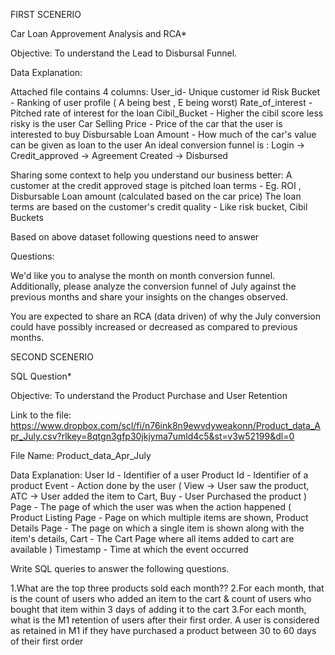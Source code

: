 FIRST SCENERIO

Car Loan Approvement Analysis and RCA*

Objective: To understand the Lead to Disbursal Funnel.

Data Explanation:

Attached file contains 4 columns:
User_id- Unique customer id
Risk Bucket - Ranking of user profile ( A being best , E being worst)
Rate_of_interest - Pitched rate of interest for the loan
Cibil_Bucket - Higher the cibil score less risky is the user
Car Selling Price - Price of the car that the user is interested to buy
Disbursable Loan Amount - How much of the car's value can be given as loan to the user
An ideal conversion funnel is : Login -> Credit_approved -> Agreement Created -> Disbursed 

Sharing some context to help you understand our business better:
A customer at the credit approved stage is pitched loan terms - Eg. ROI , Disbursable Loan amount (calculated based on the car price)
The loan terms are based on the customer's credit quality - Like risk bucket, Cibil Buckets

Based on above dataset following questions need to answer

Questions: 

We'd like you to analyse the month on month conversion funnel. 
Additionally, please analyze the conversion funnel of July against the previous months and share your insights on the changes observed.

You are expected to share an RCA (data driven) of why the July conversion could have possibly increased or decreased as compared to previous months.







SECOND SCENERIO

SQL Question*

Objective: To understand the Product Purchase and User Retention

Link to the file: https://www.dropbox.com/scl/fi/n76ink8n9ewvdyweakonn/Product_data_Apr_July.csv?rlkey=8qtgn3gfp30jkjyma7umld4c5&st=v3w52199&dl=0

File Name: Product_data_Apr_July

Data Explanation:
User Id - Identifier of a user
Product Id - Identifier of a product
Event - Action done by the user ( View -> User saw the product, ATC -> User added the item to Cart, Buy - User Purchased the product )
Page - The page of which the user was when the action happened ( Product Listing Page - Page on which multiple items are shown, Product Details Page - The page on which a single item is shown along with the item's details, Cart - The Cart Page where all items added to cart are available )
Timestamp - Time at which the event occurred

Write SQL queries to answer the following questions.

1.What are the top three products sold each month??
2.For each month, that is the count of users who added an item to the cart & count of users who bought that item within 3 days of adding it to the cart
3.For each month, what is the M1 retention of users after their first order. A user is considered as retained in M1 if they have purchased a product between 30 to 60 days of their first order
